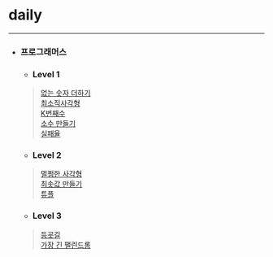 # daily
***

+ ### 프로그래머스
  +  ### Level 1
  >  [없는 숫자 더하기](https://programmers.co.kr/learn/courses/30/lessons/86051)  
  >  [최소직사각형](https://programmers.co.kr/learn/courses/30/lessons/86491)  
  >  [K번째수](https://programmers.co.kr/learn/courses/30/lessons/42748)  
  >  [소수 만들기](https://programmers.co.kr/learn/courses/30/lessons/12977)  
  >  [실패율](https://programmers.co.kr/learn/courses/30/lessons/42889)  
  >  []()
  
  +  ### Level 2
  >  [멀쩡한 사각형](https://programmers.co.kr/learn/courses/30/lessons/62048)  
  >  [최솟값 만들기](https://programmers.co.kr/learn/courses/30/lessons/12941)  
  >  [튜플](https://programmers.co.kr/learn/courses/30/lessons/64065)  
  >  []()
  
  +  ### Level 3
  >  [등굣길](https://programmers.co.kr/learn/courses/30/lessons/42898)  
  >  [가장 긴 팰린드롬](https://programmers.co.kr/learn/courses/30/lessons/12904)  
  >  []()
